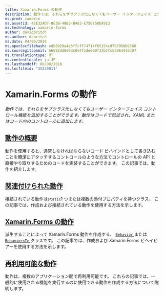 ```yaml
---
title: Xamarin.Forms の動作
description: 動作では、それらをサブクラス化しなくてもユーザー インターフェイス コントロール機能を追加することができます。 動作はコードで記述され、XAML またはコード内のコントロールに追加します。
ms.prod: xamarin
ms.assetid: 42E32AD7-8E3B-48B3-B402-E75B758DA913
ms.technology: xamarin-forms
author: davidbritch
ms.author: dabritch
ms.date: 04/06/2016
ms.openlocfilehash: edb8929a4e5ffcff74714f65154cd78795bb9568
ms.sourcegitcommit: 66682dd8e93c0e4f5dee69f32b5fc5a96443e307
ms.translationtype: MT
ms.contentlocale: ja-JP
ms.lasthandoff: 06/08/2018
ms.locfileid: "35239811"
---
```

# <a name="xamarinforms-behaviors"></a>Xamarin.Forms の動作

_動作では、それらをサブクラス化しなくてもユーザー インターフェイス コントロール機能を追加することができます。動作はコードで記述され、XAML またはコード内のコントロールに追加します。_

## <a name="introduction-to-behaviorsintroductionmd"></a>[動作の概要](introduction.md)

動作を使用すると、通常しなければならないコード ビハインドとして書き込むことを簡潔にアタッチするコントロールのような方法でコントロールの API と直接やり取りするためのコードを実装することができます。 この記事では、動作を紹介します。

## <a name="attached-behaviorsattachedmd"></a>[関連付けられた動作](attached.md)

接続されている動作は`static`1 つまたは複数の添付プロパティを持つクラス。 この記事では、作成および接続されている動作を使用する方法を示します。

## <a name="xamarinforms-behaviorscreatingmd"></a>[Xamarin.Forms の動作](creating.md)

派生することによって Xamarin.Forms 動作を作成する、 [ `Behavior` ](https://developer.xamarin.com/api/type/Xamarin.Forms.Behavior/)または[ `Behavior<T>` ](https://developer.xamarin.com/api/type/Xamarin.Forms.Behavior%3CT%3E/)クラスです。 この記事では、作成および Xamarin.Forms ビヘイビアーを使用する方法を示します。

## <a name="reusable-behaviorsreusableindexmd"></a>[再利用可能な動作](reusable/index.md)

動作は、複数のアプリケーション間で再利用可能です。 これらの記事では、一般的に使用される機能を実行するのに使用できる動作を作成する方法について説明します。
